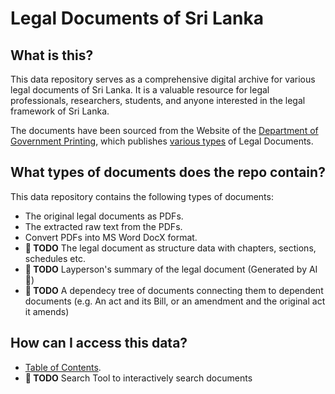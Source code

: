 # Legal Documents of Sri Lanka

## What is this?

This data repository serves as a comprehensive digital archive for various legal documents of Sri Lanka. It is a valuable resource for legal professionals, researchers, students, and anyone interested in the legal framework of Sri Lanka.

The documents have been sourced from the Website of the [Department of Government Printing](http://documents.gov.lk), which publishes [various types](README.pub_type.md) of Legal Documents.

## What types of documents does the repo contain?

This data repository contains the following types of documents:

* The original legal documents as PDFs.
* The extracted raw text from the PDFs.
* Convert PDFs into MS Word DocX format. 
* **📝 TODO** The legal document as structure data with chapters, sections, schedules etc. 
* **📝 TODO** Layperson's summary of the legal document (Generated by AI🤖) 
* **📝 TODO** A dependecy tree of documents connecting them to dependent documents (e.g. An act and its Bill, or an amendment and the original act it amends) 

## How can I access this data?

* [Table of Contents](README.data.md).
* **📝 TODO** Search Tool to interactively search documents
